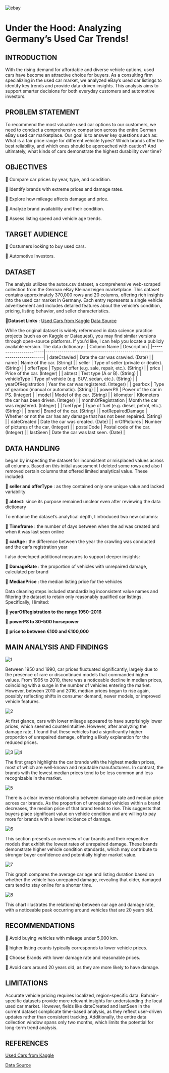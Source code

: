 ![ebay](images/ebay.jpg)
# Under the Hood: Analyzing Germany’s Used Car Trends!
## INTRODUCTION
With the rising demand for affordable and diverse vehicle options, used cars have become an attractive choice for buyers. As a consulting firm specializing in the used car market, we analyzed eBay’s used car listings to identify key trends and provide data-driven insights. This analysis aims to support smarter decisions for both everyday customers and automotive investors.

## PROBLEM STATEMENT
To recommend the most valuable used car options to our customers, we need to conduct a comprehensive comparison across the entire German eBay used car marketplace. Our goal is to answer key questions such as: What is a fair price range for different vehicle types? Which brands offer the best reliability, and which ones should be approached with caution? And ultimately, what kinds of cars demonstrate the highest durability over time?

## OBJECTIVES
🚙	Compare car prices by year, type, and condition.

🚙	Identify brands with extreme prices and damage rates.

🚙 Explore how mileage affects damage and price.

🚙	Analyze brand availability and their condition.

🚙	Assess listing speed and vehicle age trends.

## TARGET AUDIENCE
🚙 Costumers looking to buy used cars.

🚙	Automotive Investors.

## DATASET
The analysis utilizes the autos.csv dataset, a comprehensive web-scraped collection from the German eBay Kleinanzeigen marketplace. This dataset contains approximately 370,000 rows and 20 columns, offering rich insights into the used car market in Germany. Each entry represents a single vehicle advertisement and includes detailed features about the vehicle’s condition, pricing, listing behavior, and seller characteristics.

🔗**Dataset Links** : 
[Used Cars from Kaggle](https://www.kaggle.com/datasets/thedevastator/uncovering-factors-that-affect-used-car-prices)
[Data Source](https://data.world/data-society)


While the original dataset is widely referenced in data science practice projects (such as on Kaggle or Dataquest), you may find similar versions through open-source platforms. If you'd like, I can help you locate a publicly available version.
The data dictionary :
| Column Name            | Description                                                                 |
|------------------------|-----------------------------------------------------------------------------|
| dateCrawled            | Date the car was crawled. (Date)                                            |
| name                   | Name of the car. (String)                                                   |
| seller                 | Type of seller (private or dealer). (String)                                |
| offerType              | Type of offer (e.g. sale, repair, etc.). (String)                           |
| price                  | Price of the car. (Integer)                                                 |
| abtest                 | Test type (A or B). (String)                                                |
| vehicleType            | Type of vehicle (e.g. SUV, sedan, etc.). (String)                           |
| yearOfRegistration     | Year the car was registered. (Integer)                                      |
| gearbox                | Type of gearbox (manual or automatic). (String)                             |
| powerPS                | Power of the car in PS. (Integer)                                           |
| model                  | Model of the car. (String)                                                  |
| kilometer              | Kilometers the car has been driven. (Integer)                               |
| monthOfRegistration    | Month the car was registered. (Integer)                                     |
| fuelType               | Type of fuel (e.g. diesel, petrol, etc.). (String)                          |
| brand                  | Brand of the car. (String)                                                  |
| notRepairedDamage      | Whether or not the car has any damage that has not been repaired. (String) |
| dateCreated            | Date the car was created. (Date)                                            |
| nrOfPictures           | Number of pictures of the car. (Integer)                                    |
| postalCode             | Postal code of the car. (Integer)                                           |
| lastSeen               | Date the car was last seen. (Date)                                          |

## DATA HANDLING
began by inspecting the dataset for inconsistent or misplaced values across all columns. Based on this initial assessment I deleted some rows and also I removed certain columns that offered limited analytical value. These included:

🚙 **seller and offerType** : as they contained only one unique value and lacked variability

🚙 **abtest**: since its purpose remained unclear even after reviewing the data dictionary

To enhance the dataset’s analytical depth, I introduced two new columns:

🚙 **Timeframe** : the number of days between when the ad was created and when it was last seen online

🚙 **carAge** : the difference between the year the crawling was conducted and the car’s registration year

I also developed additional measures to support deeper insights:

🚙 **DamageRate** : the proportion of vehicles with unrepaired damage, calculated per brand

🚙 **MedianPrice** : the median listing price for the vehicles

Data cleaning steps included standardizing inconsistent value names and filtering the dataset to retain only reasonably qualified car listings. Specifically, I limited:

🚙 **yearOfRegistration to the range 1950–2016**

🚙 **powerPS to 30–500 horsepower**

🚙 **price to between €100 and €100,000**

## MAIN ANALYSIS AND FINDINGS
![1](images/1.png)

Between 1950 and 1990, car prices fluctuated significantly, largely due to the presence of rare or discontinued models that commanded higher values. From 1995 to 2010, there was a noticeable decline in median prices, coinciding with a surge in the number of vehicles entering the market. However, between 2010 and 2016, median prices began to rise again, possibly reflecting shifts in consumer demand, newer models, or improved vehicle features.

![2](images/2.png)

At first glance, cars with lower mileage appeared to have surprisingly lower prices, which seemed counterintuitive. However, after analyzing the damage rate, I found that these vehicles had a significantly higher proportion of unrepaired damage, offering a likely explanation for the reduced prices.

![3](images/3.png)
![4](images/4.png)

The first graph highlights the car brands with the highest median prices, most of which are well-known and reputable manufacturers. In contrast, the brands with the lowest median prices tend to be less common and less recognizable in the market.

![5](images/5.png)

There is a clear inverse relationship between damage rate and median price across car brands. As the proportion of unrepaired vehicles within a brand decreases, the median price of that brand tends to rise. This suggests that buyers place significant value on vehicle condition and are willing to pay more for brands with a lower incidence of damage.

![6](images/6.png)

This section presents an overview of car brands and their respective models that exhibit the lowest rates of unrepaired damage. These brands demonstrate higher vehicle condition standards, which may contribute to stronger buyer confidence and potentially higher market value.

![7](images/7.png)

This graph compares the average car age and listing duration based on whether the vehicle has unrepaired damage, revealing that older, damaged cars tend to stay online for a shorter time.

![8](images/8.png)

This chart illustrates the relationship between car age and damage rate, with a noticeable peak occurring around vehicles that are 20 years old.

## RECOMMENDATIONS

🚙 Avoid buying vehicles with mileage under 5,000 km. 

🚙 higher listing counts typically corresponds to lower vehicle prices.

🚙 Choose Brands with lower damage rate and reasonable prices.

🚙 Avoid cars around 20 years old, as they are more likely to have damage.



## LIMITATIONS 
Accurate vehicle pricing requires localized, region-specific data. Bahrain-specific datasets provide more relevant insights for understanding the local used car market. However, fields like dateCreated and lastSeen in the current dataset complicate time-based analysis, as they reflect user-driven updates rather than consistent tracking. Additionally, the entire data collection window spans only two months, which limits the potential for long-term trend analysis.


## REFERENCES 

[Used Cars from Kaggle](https://www.kaggle.com/datasets/thedevastator/uncovering-factors-that-affect-used-car-prices)

[Data Source](https://data.world/data-society)

